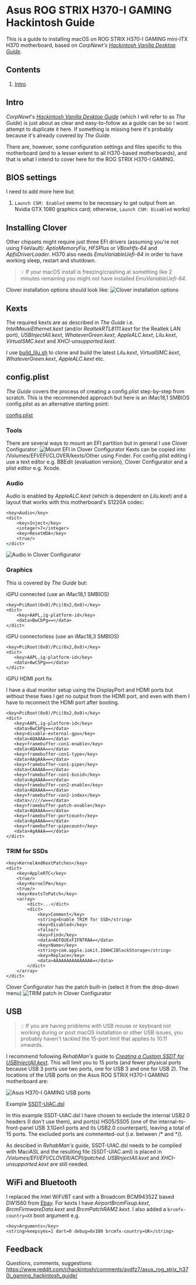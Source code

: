 # Asus ROG STRIX H370-I GAMING Hackintosh Guide
This is a guide to installing macOS on ROG STRIX H370-I GAMING mini-ITX H370 motherboard, based on *CorpNewt's [Hackintosh Vanilla Desktop Guide](https://hackintosh.gitbook.io/-r-hackintosh-vanilla-desktop-guide/)*.

## Contents
1. [Intro](#Intro)

## Intro
*CorpNewt*'s *[Hackintosh Vanilla Desktop Guide](https://hackintosh.gitbook.io/-r-hackintosh-vanilla-desktop-guide/)* (which I will refer to as *The Guide*) is just about as clear and easy-to-follow as a guide can be so I wont attempt to duplicate it here. If something is missing here it's probably because it's already covered by *The Guide*.

There are, however, some configuration settings and files specific to this motherboard (and to a lesser extent to all H370-based motherboards), and that is what I intend to cover here for the ROG STRIX H370-I GAMING.

## BIOS settings
I need to add more here but:
1. `Launch CSM: Enabled` seems to be necessary to get output from an Nvidia GTX 1080 graphics card; otherwise, `Launch CSM: Disabled` works)

## Installing Clover
Other chipsets might require just three EFI drivers (assuming you're not using FileVault): *AptioMemoryFix*, *HFSPlus* or *VBoxHfs-64* and *ApfsDriverLoader*. H370 also needs *EmuVariableUefi-64* in order to have working sleep, restart and shutdown.

>:bulb: If your macOS install is freezing/crashing at something like 2 minutes remaining you might not have installed *EmuVariableUefi-64*.

Clover installation options should look like:
![Clover installation options](https://raw.githubusercontent.com/Autocrit/Asus-ROG-STRIX-H370-I-GAMING-Hackintosh-Guide/master/clover-install-options-2.png "Clover installation options")

## Kexts
The required kexts are as described in *The Guide* i.e. *IntelMausiEthernet.kext* (and/or *RealtekRTL8111.kext* for the Realtek LAN port), *USBInjectAll.kext*, *WhateverGreen.kext*, *AppleALC.kext*, *Lilu.kext*, *VirtualSMC.kext* and *XHCI-unsupported.kext*.

I use [build_lilu.sh](http://headsoft.com.au/download/mac/build_lilu.zip) to clone and build the latest *Lilu.kext*, *VirtualSMC.kext*, *WhateverGreen.kext*, *AppleALC.kext* etc.

## config.plist
*The Guide* covers the process of creating a config.plist step-by-step from scratch. This is the recommended approach but here is an iMac18,1 SMBIOS config.plist as an alternative starting point:

[config.plist](https://github.com/Autocrit/Asus-ROG-STRIX-H370-I-GAMING-Hackintosh-Guide/blob/master/config.plist)

### Tools
There are several ways to mount an EFI partition but in general I use Clover Configurator:
![Mount EFI in Clover Configurator](https://raw.githubusercontent.com/Autocrit/Asus-ROG-STRIX-H370-I-GAMING-Hackintosh-Guide/master/clover-configigurator-mount-efi.png "Mount EFI in Clover Configurator")
Kexts can be copied into /Volumes/EFI/EFI/CLOVER/kexts/Other using Finder.
For config.plist editing I use a text editor e.g. BBEdit (evaluation version), Clover Configurator and a plist editor e.g. Xcode.

### Audio
Audio is enabled by *AppleALC.kext* (which is dependent on *Lilu.kext*) and a layout that works with this motherboard's S1220A codec:
```
<key>Audio</key>
<dict>
	<key>Inject</key>
	<integer>7</integer>
	<key>ResetHDA</key>
	<true/>
</dict>
```
![Audio in Clover Configurator](https://raw.githubusercontent.com/Autocrit/Asus-ROG-STRIX-H370-I-GAMING-Hackintosh-Guide/master/clover-configurator-audio.png "Audio in Clover Configurator")

### Graphics
This is covered by *The Guide* but:

iGPU connected (use an iMac18,1 SMBIOS)
```
<key>PciRoot(0x0)/Pci(0x2,0x0)</key>
<dict>
	<key>AAPL,ig-platform-id</key>
	<data>BwCbPg==</data>
</dict>
```
iGPU connectorless (use an iMac18,3 SMBIOS)
```
<key>PciRoot(0x0)/Pci(0x2,0x0)</key>
<dict>
   <key>AAPL,ig-platform-id</key>
   <data>AwCSPg==</data>
</dict>
```

iGPU HDMI port fix

I have a dual monitor setup using the DisplayPort and HDMI ports but without these fixes I get no output from the HDMI port, and even with them I have to reconnect the HDMI port after booting.
```
<key>PciRoot(0x0)/Pci(0x2,0x0)</key>
<dict>
   <key>AAPL,ig-platform-id</key>
   <data>BwCbPg==</data>
   <key>disable-external-gpu</key>
   <data>AQAAAA==</data>
   <key>framebuffer-con1-enable</key>
   <data>AQAAAA==</data>
   <key>framebuffer-con1-type</key>
   <data>AAgAAA==</data>
   <key>framebuffer-con1-pipe</key>
   <data>CAAAAA==</data>
   <key>framebuffer-con1-busid</key>
   <data>AgAAAA==</data>
   <key>framebuffer-con2-enable</key>
   <data>AQAAAA==</data>
   <key>framebuffer-con2-index</key>
   <data>/////w==</data>
   <key>framebuffer-patch-enable</key>
   <data>AQAAAA==</data>
   <key>framebuffer-portcount</key>
   <data>AgAAAA==</data>
   <key>framebuffer-pipecount</key>
   <data>AgAAAA==</data>
</dict>
```

### TRIM for SSDs
```
<key>KernelAndKextPatches</key>
<dict>
	<key>AppleRTC</key>
	<true/>
	<key>KernelPm</key>
	<true/>
	<key>KextsToPatch</key>
	<array>
		<dict>...</dict>
		<dict>
			<key>Comment</key>
			<string>Enable TRIM for SSD</string>
			<key>Disabled</key>
			<false/>
			<key>Find</key>
			<data>AEFQUExFIFNTRAA=</data>
			<key>Name</key>
			<string>com.apple.iokit.IOAHCIBlockStorage</string>
			<key>Replace</key>
			<data>AAAAAAAAAAAAAAA=</data>
		</dict>
	</array>
</dict>
```
Clover Configurator has the patch built-in (select it from the drop-down menu)
![TRIM patch in Clover Configurator](https://raw.githubusercontent.com/Autocrit/Asus-ROG-STRIX-H370-I-GAMING-Hackintosh-Guide/master/clover-configurator-trim.png "")

## USB
>:bulb: If you are having problems with USB mouse or keyboard not working during or post macOS installation or other USB issues, you probably haven't tackled the 15-port limit that applies to 10.11 onwards.

I recommend following *RehabMan's*  guide to *[Creating a Custom SSDT for USBInjectAll.kext](https://www.tonymacx86.com/threads/guide-creating-a-custom-ssdt-for-usbinjectall-kext.211311/)*. This will limit you to 15 ports (and fewer physical ports because USB 3 ports use two ports, one for USB 3 and one for USB 2). The locations of the USB ports on the Asus ROG STRIX H370-I GAMING motherboard are:

![Asus H370-I GAMING USB ports](https://raw.githubusercontent.com/Autocrit/Asus-ROG-STRIX-H370-I-GAMING-Hackintosh-Guide/master/asus-h370-i-gaming-usb-ports-2.png "Asus H370-I GAMING USB ports")

Example [SSDT-UIAC.dsl](https://github.com/Autocrit/Asus-ROG-STRIX-H370-I-GAMING-Hackintosh-Guide/blob/master/SSDT-UIAC.dsl)

In this example SSDT-UIAC.dsl I have chosen to exclude the internal USB2.0 headers (I don't use them), and port(s) HS05/SS05 (one of the internal-to-front-panel USB 3.1Gen1 ports and its USB2.0 counterpart), leaving a total of 15 ports. The excluded ports are commented-out (i.e. between /\* and \*/).

As descibed in *RehabMan's*  guide, SSDT-UIAC.dsl needs to be compiled with MaciASL and the resulting file (SSDT-UIAC.aml) is placed in */Volumes/EFI/EFI/CLOVER/ACPI/patched*. *USBInjectAll.kext* and *XHCI-unsupported.kext* are still needed.

## WiFi and Bluetooth
I replaced the Intel WiFi/BT card with a Broadcom BCM94352Z based DW1560 from [Ebay](https://www.ebay.co.uk/itm/172212358962).
For kexts I have *AirportBrcmFixup.kext*, *BrcmFirmwareData.kext* and *BrcmPatchRAM2.kext*. I also added a `brcmfx-country=XX` boot argument e.g.
```
<key>Arguments</key>
<string>keepsyms=1 dart=0 debug=0x100 brcmfx-country=UK</string>
```

## Feedback
Questions, comments, suggestions: https://www.reddit.com/r/hackintosh/comments/avdfz7/asus_rog_strix_h370i_gaming_hackintosh_guide/
